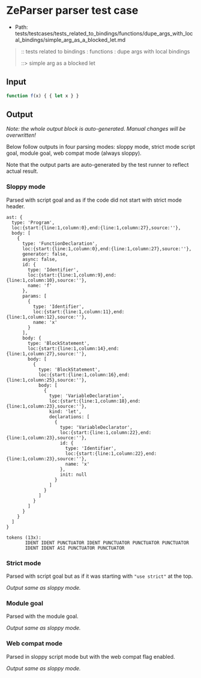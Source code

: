 # ZeParser parser test case

- Path: tests/testcases/tests_related_to_bindings/functions/dupe_args_with_local_bindings/simple_arg_as_a_blocked_let.md

> :: tests related to bindings : functions : dupe args with local bindings
>
> ::> simple arg as a blocked let

## Input

`````js
function f(x) { { let x } }
`````

## Output

_Note: the whole output block is auto-generated. Manual changes will be overwritten!_

Below follow outputs in four parsing modes: sloppy mode, strict mode script goal, module goal, web compat mode (always sloppy).

Note that the output parts are auto-generated by the test runner to reflect actual result.

### Sloppy mode

Parsed with script goal and as if the code did not start with strict mode header.

`````
ast: {
  type: 'Program',
  loc:{start:{line:1,column:0},end:{line:1,column:27},source:''},
  body: [
    {
      type: 'FunctionDeclaration',
      loc:{start:{line:1,column:0},end:{line:1,column:27},source:''},
      generator: false,
      async: false,
      id: {
        type: 'Identifier',
        loc:{start:{line:1,column:9},end:{line:1,column:10},source:''},
        name: 'f'
      },
      params: [
        {
          type: 'Identifier',
          loc:{start:{line:1,column:11},end:{line:1,column:12},source:''},
          name: 'x'
        }
      ],
      body: {
        type: 'BlockStatement',
        loc:{start:{line:1,column:14},end:{line:1,column:27},source:''},
        body: [
          {
            type: 'BlockStatement',
            loc:{start:{line:1,column:16},end:{line:1,column:25},source:''},
            body: [
              {
                type: 'VariableDeclaration',
                loc:{start:{line:1,column:18},end:{line:1,column:23},source:''},
                kind: 'let',
                declarations: [
                  {
                    type: 'VariableDeclarator',
                    loc:{start:{line:1,column:22},end:{line:1,column:23},source:''},
                    id: {
                      type: 'Identifier',
                      loc:{start:{line:1,column:22},end:{line:1,column:23},source:''},
                      name: 'x'
                    },
                    init: null
                  }
                ]
              }
            ]
          }
        ]
      }
    }
  ]
}

tokens (13x):
       IDENT IDENT PUNCTUATOR IDENT PUNCTUATOR PUNCTUATOR PUNCTUATOR
       IDENT IDENT ASI PUNCTUATOR PUNCTUATOR
`````

### Strict mode

Parsed with script goal but as if it was starting with `"use strict"` at the top.

_Output same as sloppy mode._

### Module goal

Parsed with the module goal.

_Output same as sloppy mode._

### Web compat mode

Parsed in sloppy script mode but with the web compat flag enabled.

_Output same as sloppy mode._
